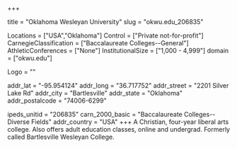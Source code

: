 
+++

title = "Oklahoma Wesleyan University"
slug = "okwu.edu_206835"

Locations = ["USA","Oklahoma"]
Control = ["Private not-for-profit"]
CarnegieClassification = ["Baccalaureate Colleges--General"]
AthleticConferences = ["None"]
InstitutionalSize = ["1,000 - 4,999"]
domain = ["okwu.edu"]

Logo = ""

addr_lat = "-95.954124"
addr_long = "36.717752"
addr_street = "2201 Silver Lake Rd"
addr_city = "Bartlesville"
addr_state = "Oklahoma"
addr_postalcode = "74006-6299"

ipeds_unitid = "206835"
carn_2000_basic = "Baccalaureate Colleges--Diverse Fields"
addr_country = "USA"
+++
    A Christian, four-year liberal arts college. Also offers adult education classes, online and undergrad. Formerly called Bartlesville Wesleyan College.
